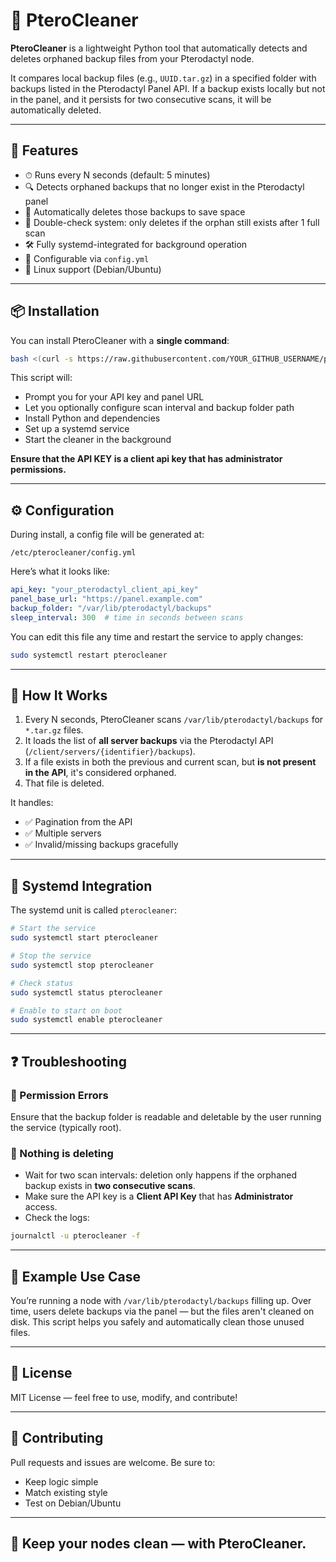 # 🧹 PteroCleaner

**PteroCleaner** is a lightweight Python tool that automatically detects and deletes orphaned backup files from your Pterodactyl node.

It compares local backup files (e.g., `UUID.tar.gz`) in a specified folder with backups listed in the Pterodactyl Panel API. If a backup exists locally but not in the panel, and it persists for two consecutive scans, it will be automatically deleted.

---

## 🚀 Features

- ⏱ Runs every N seconds (default: 5 minutes)
- 🔍 Detects orphaned backups that no longer exist in the Pterodactyl panel
- 🧼 Automatically deletes those backups to save space
- 🧠 Double-check system: only deletes if the orphan still exists after 1 full scan
- 🛠 Fully systemd-integrated for background operation
- 🧾 Configurable via `config.yml`
- 🐧 Linux support (Debian/Ubuntu)

---

## 📦 Installation

You can install PteroCleaner with a **single command**:

```bash
bash <(curl -s https://raw.githubusercontent.com/YOUR_GITHUB_USERNAME/pterocleaner/main/install.sh)
```

This script will:

- Prompt you for your API key and panel URL
- Let you optionally configure scan interval and backup folder path
- Install Python and dependencies
- Set up a systemd service
- Start the cleaner in the background

**Ensure that the API KEY is a client api key that has administrator permissions.**

---

## ⚙️ Configuration

During install, a config file will be generated at:

```
/etc/pterocleaner/config.yml
```

Here’s what it looks like:

```yaml
api_key: "your_pterodactyl_client_api_key"
panel_base_url: "https://panel.example.com"
backup_folder: "/var/lib/pterodactyl/backups"
sleep_interval: 300  # time in seconds between scans
```

You can edit this file any time and restart the service to apply changes:

```bash
sudo systemctl restart pterocleaner
```

---

## 🧠 How It Works

1. Every N seconds, PteroCleaner scans `/var/lib/pterodactyl/backups` for `*.tar.gz` files.
2. It loads the list of **all server backups** via the Pterodactyl API (`/client/servers/{identifier}/backups`).
3. If a file exists in both the previous and current scan, but **is not present in the API**, it's considered orphaned.
4. That file is deleted.

It handles:

- ✅ Pagination from the API
- ✅ Multiple servers
- ✅ Invalid/missing backups gracefully

---

## 🔁 Systemd Integration

The systemd unit is called `pterocleaner`:

```bash
# Start the service
sudo systemctl start pterocleaner

# Stop the service
sudo systemctl stop pterocleaner

# Check status
sudo systemctl status pterocleaner

# Enable to start on boot
sudo systemctl enable pterocleaner
```

---

## ❓ Troubleshooting

### 🔐 Permission Errors
Ensure that the backup folder is readable and deletable by the user running the service (typically root).

### 🛑 Nothing is deleting
- Wait for two scan intervals: deletion only happens if the orphaned backup exists in **two consecutive scans**.
- Make sure the API key is a **Client API Key** that has **Administrator** access.
- Check the logs:

```bash
journalctl -u pterocleaner -f
```

---

## 🧪 Example Use Case

You’re running a node with `/var/lib/pterodactyl/backups` filling up. Over time, users delete backups via the panel — but the files aren't cleaned on disk. This script helps you safely and automatically clean those unused files.

---

## 📄 License

MIT License — feel free to use, modify, and contribute!

---

## 🤝 Contributing

Pull requests and issues are welcome. Be sure to:

- Keep logic simple
- Match existing style
- Test on Debian/Ubuntu

---

## 🧼 Keep your nodes clean — with **PteroCleaner**.
